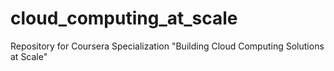 # cloud_computing_at_scale
Repository for Coursera Specialization "Building Cloud Computing Solutions at Scale"
